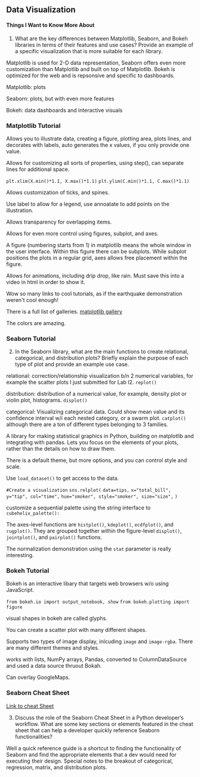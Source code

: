 ## Data Visualization

#### Things I Want to Know More About


1. What are the key differences between Matplotlib, Seaborn, and Bokeh libraries in terms of their features and use cases? Provide an example of a specific visualization that is more suitable for each library.

Matplotlib is used for 2-D data representation, Seaborn offers even more customization than Matplotlib and built on top of Matplotlib. Bokeh is optimized for the web and is repsonsive and specific to dashboards. 

Matplotlib: plots

Seaborn: plots, but with even more features

Bokeh: data dashboards and interactive visuals


### Matplotlib Tutorial

Allows you to illustrate data, creating a figure, plotting area, plots lines, and decorates with labels, auto generates the x values, if you only provide one value.

Allows for customizing all sorts of properties, using step(), can separate lines for additional space. 

`plt.xlim(X.min()*1.1, X.max()*1.1)`
`plt.ylim(C.min()*1.1, C.max()*1.1)`

Allows customization of ticks, and spines. 

Use label to allow for a legend, use annoatate to add points on the illustration. 

Allows transparency for overlapping items. 

Allows for even more control using figures, subplot, and axes. 

A figure (numbering starts from 1) in matplotlib means the whole window in the user interface. Within this figure there can be subplots. While subplot positions the plots in a regular grid, axes allows free placement within the figure. 

Allows for animations, including drip drop, like rain. Must save this into a video in html in order to show it. 

Wow so many links to cool tutorials, as if the earthquake demonstration weren't cool enough!

There is a full list of galleries. [matplotlib gallery](https://matplotlib.org/2.0.2/gallery.html)

The colors are amazing. 

### Seaborn Tutorial

2. In the Seaborn library, what are the main functions to create relational, categorical, and distribution plots? Briefly explain the purpose of each type of plot and provide an example use case.

relational: correction/relationship visualization b/n 2 numerical variables, for example the scatter plots I just submitted for Lab l2. `replot()`

distribution: distribution of a numerical value, for example, density plot or violin plot, histograms.  `displot()`

categorical: Visualizing categorical data. Could show mean value and its confidence interval w/i each nested category, or a swarm plot. `catplot()` although there are a ton of different types belonging to 3 families. 

A library for making statistical graphics in Python, building on matplotlib and integrating with pandas. Lets you focus on the elements of your plots, rather than the details on how to draw them.

There is a default theme, but more options, and you can control style and scale. 

Use `load_dataset()` to get access to the data. 

`#Create a visualization`
`sns.relplot(`
   `data=tips,`
    `x="total_bill", y="tip", col="time",`
    `hue="smoker", style="smoker", size="size",`
`)`

customize a sequential palette using the string interface to `cubehelix_palette():`

The axes-level functions are `histplot()`, `kdeplot()`, `ecdfplot()`, and `rugplot()`. They are grouped together within the figure-level `displot()`, `jointplot()`, and `pairplot()` functions.

The normalization demonstration using the `stat` parameter is really interesting. 

### Bokeh Tutorial

Bokeh is an interactive libary that targets web browsers w/o using JavaScript. 

`from bokeh.io import output_notebook, show`
`from bokeh.plotting import figure`

visual shapes in bokeh are called glyphs.

You can create a scatter plot with many different shapes. 

Supports two types of image display, inlcuding `image` and `image-rgba`. There are many different themes and styles. 

works with lists, NumPy arrays, Pandas, converted to ColumnDataSource and used a data source thruout Bokah. 

Can overlay GoogleMaps. 

### Seaborn Cheat Sheet

[Link to cheat Sheet](https://s3.amazonaws.com/assets.datacamp.com/blog_assets/Python_Seaborn_Cheat_Sheet.pdf) 

3. Discuss the role of the Seaborn Cheat Sheet in a Python developer’s workflow. What are some key sections or elements featured in the cheat sheet that can help a developer quickly reference Seaborn functionalities?

Well a quick reference guide is a shortcut to finding the functionality of Seaborn and find the appropriate elements that a dev would need for executing their design. Special notes to the breakout of categorical, regression, matrix, and distribution plots. 